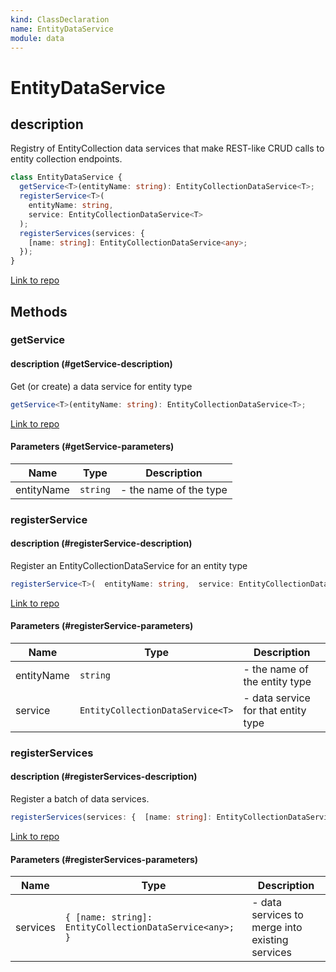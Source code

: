 ```yaml
---
kind: ClassDeclaration
name: EntityDataService
module: data
---
```


# EntityDataService

## description

Registry of EntityCollection data services that make REST-like CRUD calls
to entity collection endpoints.

```ts
class EntityDataService {
  getService<T>(entityName: string): EntityCollectionDataService<T>;
  registerService<T>(
    entityName: string,
    service: EntityCollectionDataService<T>
  );
  registerServices(services: {
    [name: string]: EntityCollectionDataService<any>;
  });
}
```

[Link to repo](https://github.com/ngrx/platform/blob/master/modules/data/src/dataservices/entity-data.service.ts#L10-L67)

## Methods

### getService

#### description (#getService-description)

Get (or create) a data service for entity type

```ts
getService<T>(entityName: string): EntityCollectionDataService<T>;
```

[Link to repo](https://github.com/ngrx/platform/blob/master/modules/data/src/dataservices/entity-data.service.ts#L26-L34)

#### Parameters (#getService-parameters)

| Name       | Type     | Description            |
| ---------- | -------- | ---------------------- |
| entityName | `string` | - the name of the type |

### registerService

#### description (#registerService-description)

Register an EntityCollectionDataService for an entity type

```ts
registerService<T>(  entityName: string,  service: EntityCollectionDataService<T> );
```

[Link to repo](https://github.com/ngrx/platform/blob/master/modules/data/src/dataservices/entity-data.service.ts#L45-L50)

#### Parameters (#registerService-parameters)

| Name       | Type                             | Description                         |
| ---------- | -------------------------------- | ----------------------------------- |
| entityName | `string`                         | - the name of the entity type       |
| service    | `EntityCollectionDataService<T>` | - data service for that entity type |

### registerServices

#### description (#registerServices-description)

Register a batch of data services.

```ts
registerServices(services: {  [name: string]: EntityCollectionDataService<any>; });
```

[Link to repo](https://github.com/ngrx/platform/blob/master/modules/data/src/dataservices/entity-data.service.ts#L62-L66)

#### Parameters (#registerServices-parameters)

| Name     | Type                                                    | Description                                     |
| -------- | ------------------------------------------------------- | ----------------------------------------------- |
| services | `{ [name: string]: EntityCollectionDataService<any>; }` | - data services to merge into existing services |
